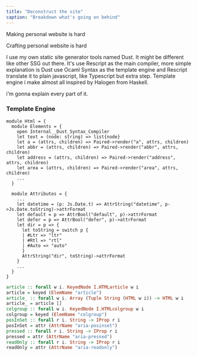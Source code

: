 ```yaml
---
title: "Deconstruct the site"
caption: "Breakdown what's going on behind"
---
```


Making personal website is hard

Crafting personal website is hard


I use my own static site generator tools named Dust. It might be different like other SSG out there.
It's use Rescript as the main compiler, more simple explanation is Dust use Ocaml Syntax as the template engine
and Rescript translate it to plain javascript, like Typescript but extra step. Template engine i make almost all inspired by Halogen from Haskell.


i'm gonna explain every part of it.
### Template Engine

```
module Html = {
  module Elements = {
    open Internal__Dust_Syntax_Compiler
    let text = (node: string) => list{node}
    let a = (attrs, children) => Paired->render("a", attrs, children)
    let abbr = (attrs, children) => Paired->render("abbr", attrs, children)
    let address = (attrs, children) => Paired->render("address", attrs, children)
    let area = (attrs, children) => Paired->render("area", attrs, children)
    ...
  }
  
  module Attributes = {
    ...
    let datetime = (p: Js.Date.t) => AttrString("datetime", p->Js.Date.toString)->attrFormat
    let default = p => AttrBool("default", p)->attrFormat
    let defer = p => AttrBool("defer", p)->attrFormat
    let dir = p => {
      let toString = switch p {
      | #Ltr => "ltr"
      | #Rtl => "rtl"
      | #Auto => "auto"
      }
      AttrString("dir", toString)->attrFormat
    }
    ...     
  }
}
```

```haskell
article :: forall w i. KeyedNode I.HTMLarticle w i
article = keyed (ElemName "article")
article_ :: forall w i. Array (Tuple String (HTML w i)) -> HTML w i
article_ = article []
colgroup :: forall w i. KeyedNode I.HTMLcolgroup w i
colgroup = keyed (ElemName "colgroup")
posInSet :: forall r i. String -> IProp r i
posInSet = attr (AttrName "aria-posinset")
pressed :: forall r i. String -> IProp r i
pressed = attr (AttrName "aria-pressed")
readOnly :: forall r i. String -> IProp r i
readOnly = attr (AttrName "aria-readonly")
```